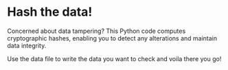 # Hash the data!
 Concerned about data tampering? This Python code computes cryptographic hashes, enabling you to detect any alterations and maintain data integrity.


Use the data file to write the data you want to check and voila there you go!
